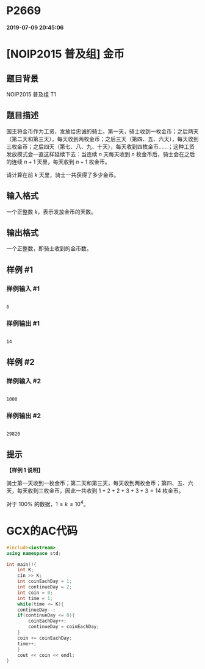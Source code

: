 
# P2669

**2019-07-09 20:45:06**
    
# [NOIP2015 普及组] 金币

## 题目背景

NOIP2015 普及组 T1

## 题目描述

国王将金币作为工资，发放给忠诚的骑士。第一天，骑士收到一枚金币；之后两天（第二天和第三天），每天收到两枚金币；之后三天（第四、五、六天），每天收到三枚金币；之后四天（第七、八、九、十天），每天收到四枚金币……；这种工资发放模式会一直这样延续下去：当连续 $n$ 天每天收到 $n$ 枚金币后，骑士会在之后的连续 $n+1$ 天里，每天收到 $n+1$ 枚金币。

请计算在前 $k$ 天里，骑士一共获得了多少金币。

## 输入格式

一个正整数 $k$，表示发放金币的天数。

## 输出格式

一个正整数，即骑士收到的金币数。

## 样例 #1

### 样例输入 #1

```
6
```

### 样例输出 #1

```
14
```

## 样例 #2

### 样例输入 #2

```
1000
```

### 样例输出 #2

```
29820
```

## 提示

**【样例 1 说明】**

骑士第一天收到一枚金币；第二天和第三天，每天收到两枚金币；第四、五、六天，每天收到三枚金币。因此一共收到 $1+2+2+3+3+3=14$ 枚金币。


对于 $100\%$ 的数据，$1\le k\le 10^4$。

# GCX的AC代码
```cpp
#include<iostream>
using namespace std;

int main(){
    int K;
    cin >> K;
    int coinEachDay = 1;
    int continueDay = 2;
    int coin = 0;
    int time = 1;
    while(time <= K){
	continueDay--;
	if(continueDay <= 0){
	    coinEachDay++;
	    continueDay = coinEachDay;
	}
	coin += coinEachDay;
	time++;
    }
    cout << coin << endl;
}

```

